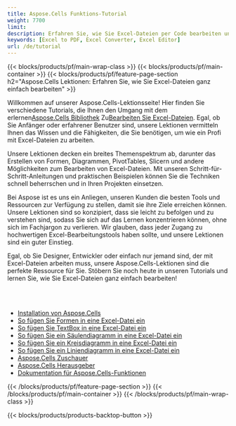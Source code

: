 ```yaml
---
title: Aspose.Cells Funktions-Tutorial
weight: 7700
limit:
description: Erfahren Sie, wie Sie Excel-Dateien per Code bearbeiten und exportieren.
keywords: [Excel to PDF, Excel Converter, Excel Editor]
url: /de/tutorial
---
```

{{< blocks/products/pf/main-wrap-class >}}
{{< blocks/products/pf/main-container >}}
{{< blocks/products/pf/feature-page-section h2="Aspose.Cells Lektionen: Erfahren Sie, wie Sie Excel-Dateien ganz einfach bearbeiten" >}}

<p>
 Willkommen auf unserer Aspose.Cells-Lektionsseite! Hier finden Sie verschiedene Tutorials, die Ihnen den Umgang mit dem erlernen<a href="https://www.nuget.org/packages/Aspose.Cells">Aspose.Cells Bibliothek</a> Zu<a href="https://products.aspose.app/cells/editor/">Bearbeiten Sie Excel-Dateien</a>. Egal, ob Sie Anfänger oder erfahrener Benutzer sind, unsere Lektionen vermitteln Ihnen das Wissen und die Fähigkeiten, die Sie benötigen, um wie ein Profi mit Excel-Dateien zu arbeiten.
</p>
<p>
Unsere Lektionen decken ein breites Themenspektrum ab, darunter das Erstellen von Formen, Diagrammen, PivotTables, Slicern und andere Möglichkeiten zum Bearbeiten von Excel-Dateien. Mit unseren Schritt-für-Schritt-Anleitungen und praktischen Beispielen können Sie die Techniken schnell beherrschen und in Ihren Projekten einsetzen.</p>
<p>
Bei Aspose ist es uns ein Anliegen, unseren Kunden die besten Tools und Ressourcen zur Verfügung zu stellen, damit sie ihre Ziele erreichen können. Unsere Lektionen sind so konzipiert, dass sie leicht zu befolgen und zu verstehen sind, sodass Sie sich auf das Lernen konzentrieren können, ohne sich im Fachjargon zu verlieren. Wir glauben, dass jeder Zugang zu hochwertigen Excel-Bearbeitungstools haben sollte, und unsere Lektionen sind ein guter Einstieg.</p>
<p>
Egal, ob Sie Designer, Entwickler oder einfach nur jemand sind, der mit Excel-Dateien arbeiten muss, unsere Aspose.Cells-Lektionen sind die perfekte Ressource für Sie. Stöbern Sie noch heute in unseren Tutorials und lernen Sie, wie Sie Excel-Dateien ganz einfach bearbeiten!
</p>

<br />
<br />

<div class="code-sample">
    <ul class="link-list">
        <li class="link-item"><a href="https://docs.aspose.com/cells/net/installation/">Installation von Aspose.Cells</a></li>
        <li class="link-item"><a href="add-shapes-in-excel">So fügen Sie Formen in eine Excel-Datei ein</a></li>
        <li class="link-item"><a href="add-textbox-in-excel">So fügen Sie TextBox in eine Excel-Datei ein</a></li>
        <li class="link-item"><a href="add-column-chart-in-excel">So fügen Sie ein Säulendiagramm in eine Excel-Datei ein</a></li>
        <li class="link-item"><a href="add-pie-chart-in-excel">So fügen Sie ein Kreisdiagramm in eine Excel-Datei ein</a></li>
        <li class="link-item"><a href="add-line-chart-in-excel">So fügen Sie ein Liniendiagramm in eine Excel-Datei ein</a></li>
        <li class="link-item"><a href="https://products.aspose.app/cells/viewer/">Aspose.Cells Zuschauer</a></li> 
        <li class="link-item"><a href="https://products.aspose.app/cells/editor/">Aspose.Cells Herausgeber</a></li>        
        <li class="link-item"><a href="https://docs.aspose.com/cells/net/features/">Dokumentation für Aspose.Cells-Funktionen</a></li>
    </ul>
</div>



{{< /blocks/products/pf/feature-page-section >}}
{{< /blocks/products/pf/main-container >}}
{{< /blocks/products/pf/main-wrap-class >}}

{{< blocks/products/products-backtop-button >}}